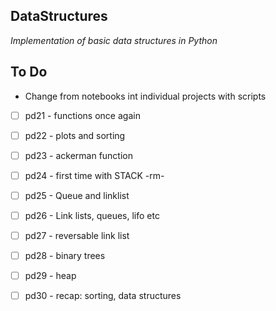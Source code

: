## DataStructures
_Implementation of basic data structures in Python_

## To Do
- Change from notebooks int individual projects with scripts
- [ ] pd21 - functions once again  
- [ ] pd22 - plots and sorting  
- [ ] pd23 - ackerman function  
- [ ] pd24 - first time with STACK  -rm-  
- [ ] pd25 - Queue and linklist  
- [ ] pd26 - Link lists, queues, lifo etc  
- [ ] pd27 - reversable link list  
- [ ] pd28 - binary trees  
- [ ] pd29 - heap  
- [ ] pd30 - recap: sorting, data structures


